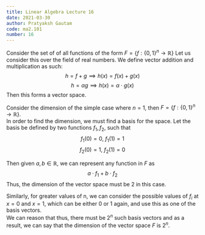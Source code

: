 ```yaml
---
title: Linear Algebra Lecture 16
date: 2021-03-30
author: Pratyaksh Gautam
code: ma2.101
number: 16
---
```


Consider the set of of all functions of the form $F = \{ f: \{0, 1\}^n \rightarrow \mathbb{R} \}$
Let us consider this over the field of real numbers. We define vector addition and multiplication as such:
$$h = f + g \implies h(x) = f(x) + g(x)$$
$$h = \alpha g \implies h(x) = \alpha \cdot g(x)$$
Then this forms a vector space.

Consider the dimension of the simple case where $n = 1$, then $F = \{ f: \{0, 1\}^n \rightarrow \mathbb{R} \}$.  
In order to find the dimension, we must find a basis for the space.
Let the basis be defined by two functions $f_1, f_2$, such that
$$f_1(0) = 0,\ f_1(1) = 1$$
$$f_2(0) = 1,\ f_2(1) = 0$$

Then given $a, b \in \mathbb{R}$, we can represent any function in $F$ as
$$ a \cdot f_1 + b \cdot f_2 $$
Thus, the dimension of the vector space must be 2 in this case.

Similarly, for greater values of n, we can consider the possible values of $f_i$ at $x = 0$ and $x = 1$, which can be either $0$ or $1$ again, and use this as one of the basis vectors.  
We can reason that thus, there must be $2^n$ such basis vectors and as a result, we can say that the dimension of the vector space $F$ is $2^n$.

<!-- TODO (row rank = column rank) proof -->

<!-- TODO graph adjecency probability calculation for random walk -->
